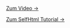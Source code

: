 [Zum Video →](https://www.youtube.com/watch?v=wwEQnupbaKw)

[Zum SelfHtml Tutorial →](https://wiki.selfhtml.org/wiki/HTML/Tutorials/HTML-Einstieg/Kapitel3)


